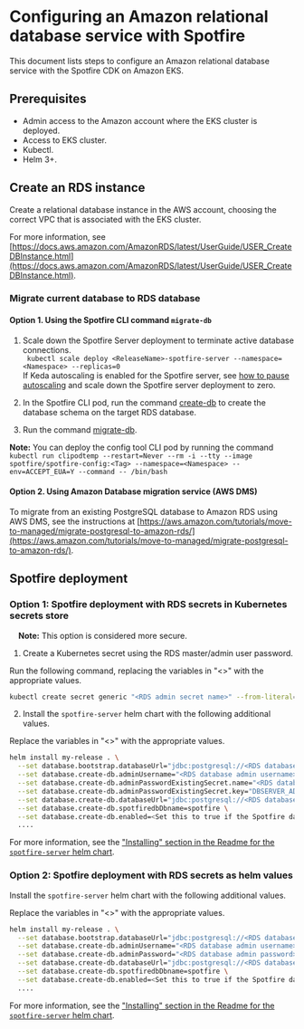 
# Configuring an Amazon relational database service with Spotfire

This document lists steps to configure an Amazon relational database service with the Spotfire CDK on Amazon EKS.

## Prerequisites
- Admin access to the Amazon account where the EKS cluster is deployed.
- Access to EKS cluster.
- Kubectl.
- Helm 3+.


## Create an RDS instance
Create a relational database instance in the AWS account, choosing the correct VPC that is associated with the EKS cluster.<br/>

For more information, see [https://docs.aws.amazon.com/AmazonRDS/latest/UserGuide/USER_CreateDBInstance.html](https://docs.aws.amazon.com/AmazonRDS/latest/UserGuide/USER_CreateDBInstance.html).

### Migrate current database to RDS database
#### Option 1. Using the Spotfire CLI command `migrate-db`

1. Scale down the Spotfire Server deployment to terminate active database connections.<br/>``` kubectl scale deploy <ReleaseName>-spotfire-server --namespace=<Namespace> --replicas=0```<br/>
   If Keda autoscaling is enabled for the Spotfire server, see [how to pause autoscaling](https://keda.sh/docs/2.13/concepts/scaling-deployments/#pause-autoscaling) and scale down the Spotfire server deployment to zero.

2. In the Spotfire CLI pod, run the command [create-db](https://docs.tibco.com/pub/spotfire_server/latest/doc/html/TIB_sfire_server_tsas_admin_help/server/topics/create-db.html) to create the database schema on the target RDS database. 

3. Run the command [migrate-db](https://docs.tibco.com/pub/spotfire_server/latest/doc/html/TIB_sfire_server_tsas_admin_help/server/topics/migrate-db.html).

<b>Note:</b> You can deploy the config tool CLI pod by running the command<br/>```kubectl run clipodtemp --restart=Never --rm -i --tty --image spotfire/spotfire-config:<Tag> --namespace=<Namespace> --env=ACCEPT_EUA=Y --command -- /bin/bash```

#### Option 2. Using Amazon Database migration service (AWS DMS)
To migrate from an existing PostgreSQL database to Amazon RDS using AWS DMS, see the instructions at [https://aws.amazon.com/tutorials/move-to-managed/migrate-postgresql-to-amazon-rds/](https://aws.amazon.com/tutorials/move-to-managed/migrate-postgresql-to-amazon-rds/).

## Spotfire deployment

### Option 1: Spotfire deployment with RDS secrets in Kubernetes secrets store
&nbsp;&nbsp;&nbsp;&nbsp;<b>Note:</b> This option is considered more secure.

1. Create a Kubernetes secret using the RDS master/admin user password.

Run the following command, replacing the variables in "<>" with the appropriate values.
```bash
kubectl create secret generic "<RDS admin secret name>" --from-literal=DBSERVER_ADMIN_PASSWORD=<RDS master/admin password>
```


2. Install the `spotfire-server` helm chart with the following additional values. 

Replace the variables in "<>" with the appropriate values.
```bash
helm install my-release . \
  --set database.bootstrap.databaseUrl="jdbc:postgresql://<RDS database instance endpoint>/spotfire" \
  --set database.create-db.adminUsername="<RDS database admin username>" \
  --set database.create-db.adminPasswordExistingSecret.name="<RDS database admin secret name>" \
  --set database.create-db.adminPasswordExistingSecret.key="DBSERVER_ADMIN_PASSWORD" \
  --set database.create-db.databaseUrl="jdbc:postgresql://<RDS database instance endpoint>/" \
  --set database.create-db.spotfiredbDbname=spotfire \
  --set database.create-db.enabled=<Set this to true if the Spotfire database is not created yet and you want to create it. Set this to false if the Spotfire database is migrated and is already created.> \
  ....

```
For more information, see the ["Installing" section in the Readme for the `spotfire-server` helm chart](./../../charts/spotfire-server/README.md#installing).


### Option 2: Spotfire deployment with RDS secrets as helm values

Install the `spotfire-server` helm chart with the following additional values.

Replace the variables in "<>" with the appropriate values.
```bash
helm install my-release . \
  --set database.bootstrap.databaseUrl="jdbc:postgresql://<RDS database instance endpoint>/spotfire" \
  --set database.create-db.adminUsername="<RDS database admin username>" \
  --set database.create-db.adminPassword="<RDS database admin password>" \
  --set database.create-db.databaseUrl="jdbc:postgresql://<RDS database instance endpoint>/" \
  --set database.create-db.spotfiredbDbname=spotfire \
  --set database.create-db.enabled=<Set this to true if the Spotfire database is not created yet and you want to create it. Set this to false if the Spotfire database is migrated and is already created.> \
  ....
```

For more information, see the ["Installing" section in the Readme for the `spotfire-server` helm chart](./../../charts/spotfire-server/README.md#installing).